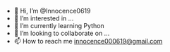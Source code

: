 - 👋 Hi, I’m @Innocence0619
- 👀 I’m interested in ...
- 🌱 I’m currently learning Python
- 💞️ I’m looking to collaborate on ...
- 📫 How to reach me innocence000619@gmail.com

<!---
Innocence0619/Innocence0619 is a ✨ special ✨ repository because its `README.md` (this file) appears on your GitHub profile.
You can click the Preview link to take a look at your changes.
--->
